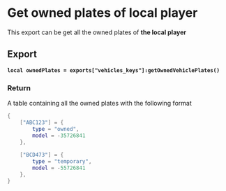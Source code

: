 # Get owned plates of local player

This export can be get all the owned plates of **the local player**&#x20;

## Export

<pre class="language-lua"><code class="lang-lua"><strong>local ownedPlates = exports["vehicles_keys"]:getOwnedVehiclePlates()
</strong></code></pre>

### Return

A table containing all the owned plates with the following format

```lua
{
    ["ABC123"] = {
        type = "owned",
        model = -35726841
    },
    
    ["BCD473"] = {
        type = "temporary",
        model = -55726841
    },
}
```
